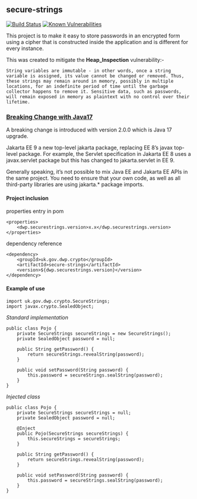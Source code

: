 ## secure-strings
[![Build Status](https://travis-ci.org/dwp/secure-strings.svg?branch=master)](https://travis-ci.org/dwp/secure-strings) [![Known Vulnerabilities](https://snyk.io/test/github/dwp/secure-strings/badge.svg)](https://snyk.io/test/github/dwp/secure-strings)

This project is to make it easy to store passwords in an encrypted form using a cipher that is constructed inside the application and is different for every instance.

This was created to mitigate the **Heap_Inspection** vulnerability:-

`String variables are immutable - in other words, once a string variable is assigned, its value cannot be changed or removed. Thus, these strings may remain around in memory, possibly in multiple locations, for an indefinite period of time until the garbage collector happens to remove it. Sensitive data, such as passwords, will remain exposed in memory as plaintext with no control over their lifetime.`

### [Breaking Change with Java17](https://spring.io/blog/2022/05/24/preparing-for-spring-boot-3-0)
A breaking change is introduced with version 2.0.0 which is Java 17 upgrade.

Jakarta EE 9 a new top-level jakarta package, replacing EE 8’s javax top-level package. For example, the Servlet specification in Jakarta EE 8 uses a javax.servlet package but this has changed to jakarta.servlet in EE 9.

Generally speaking, it’s not possible to mix Java EE and Jakarta EE APIs in the same project. You need to ensure that your own code, as well as all third-party libraries are using jakarta.* package imports.


#### Project inclusion

properties entry in pom

    <properties>
        <dwp.securestrings.version>x.x</dwp.securestrings.version>
    </properties>

dependency reference

    <dependency>
        <groupId>uk.gov.dwp.crypto</groupId>
        <artifactId>secure-strings</artifactId>
        <version>${dwp.securestrings.version}</version>
    </dependency>
#### Example of use

    import uk.gov.dwp.crypto.SecureStrings;
    import javax.crypto.SealedObject;

_Standard implementation_

    public class Pojo {
        private SecureStrings secureStrings = new SecureStrings();
        private SealedObject password = null;
    
        public String getPassword() {
            return secureStrings.revealString(password);
        }
    
        public void setPassword(String password) {
            this.password = secureStrings.sealString(password);
        }
    }

_Injected class_

    public class Pojo {
        private SecureStrings secureStrings = null;
        private SealedObject password = null;
    
        @Inject
        public Pojo(SecureStrings secureStrings) {
            this.secureStrings = secureStrings;
        }
    
        public String getPassword() {
            return secureStrings.revealString(password);
        }
    
        public void setPassword(String password) {
            this.password = secureStrings.sealString(password);
        }
    }
